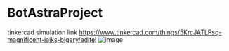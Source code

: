 # BotAstraProject
tinkercad simulation link
https://www.tinkercad.com/things/5KrcJATLPsq-magnificent-jaiks-bigery/editel
![image](https://github.com/faiyazAziz/BotAstraProject/assets/106823454/cc7c98ca-fcfc-4abd-bb02-cebbbd3e5a02)
